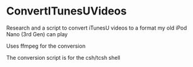 # ConvertITunesUVideos
Research and a script to convert iTunesU videos to a format my old iPod Nano (3rd Gen) can play

Uses ffmpeg for the conversion

The conversion script is for the csh/tcsh shell


